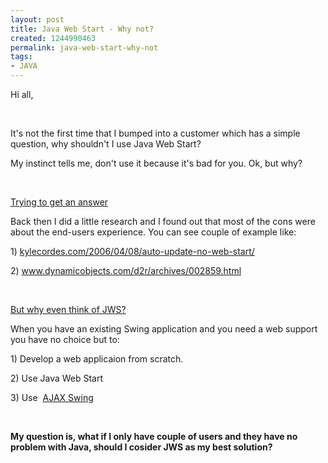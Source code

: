 ```yaml
---
layout: post
title: Java Web Start - Why not?
created: 1244990463
permalink: java-web-start-why-not
tags:
- JAVA
---
```

<p>Hi all,</p>
<p>&nbsp;</p>
<p>It's not the first time that I bumped into a customer which has a simple question, why shouldn't I use Java Web Start?</p>
<p>My instinct tells me, don't use it because it's bad for you. Ok, but why?</p>
<p>&nbsp;</p>
<p><u>Trying to get an answer</u></p>
<p>Back then I did a little research and I found out that most of the cons were about the end-users experience. You can see couple of example like:</p>
<p>1) <a target="_blank" href="http://kylecordes.com/2006/04/08/auto-update-no-web-start/">kylecordes.com/2006/04/08/auto-update-no-web-start/</a></p>
<p>2) <a target="_blank" href="http://www.dynamicobjects.com/d2r/archives/002859.html">www.dynamicobjects.com/d2r/archives/002859.html</a></p>
<p>&nbsp;</p>
<p><u>But why even think of JWS? </u></p>
<p>When you have an existing Swing application and you need a web support you have no choice but to:</p>
<p>1) Develop a web applicaion from scratch.</p>
<p>2) Use Java Web Start</p>
<p>3) Use&nbsp; <a name="http:__www.creamtec.com_products_ajaxswing_solutions_webstart_plugin_pros_cons.html"></a><a target="_blank" href="http://www.creamtec.com/products/ajaxswing/solutions/webstart_plugin_pros_cons.html">AJAX Swing</a></p>
<p>&nbsp;</p>
<p><strong>My question is, what if I only have couple of users and they have no problem with Java, should I cosider JWS as my best solution? </strong></p>
<p>&nbsp;</p>
